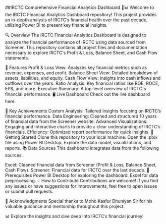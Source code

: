##IRCTC Comprehensive Financial Analytics Dashboard 🚆📊
Welcome to the IRCTC Financial Analytics Dashboard repository! This project provides an in-depth analysis of IRCTC’s financial health over the past decade, utilizing Power BI to present key financial insights.

🔍 Overview
The IRCTC Financial Analytics Dashboard is designed to analyze the financial performance of IRCTC using data sourced from Screener. This repository contains all project files and documentation necessary to explore IRCTC's Profit & Loss, Balance Sheet, and Cash Flow statements.

🌟 Features
Profit & Loss View: Analyzes key financial metrics such as revenue, expenses, and profit.
Balance Sheet View: Detailed breakdown of assets, liabilities, and equity.
Cash Flow View: Insights into cash inflows and outflows over the years.
Ratio Analysis: Key financial ratios like ROE, ROCE, EPS, and more.
Executive Summary: A top-level overview of IRCTC's financial performance.
🖥 Live Dashboard
Check out the live dashboard here.

🎯 Key Achievements
Custom Analysis: Tailored insights focusing on IRCTC’s financial performance.
Data Engineering: Cleaned and structured 10 years of financial data from the Screener website.
Advanced Visualizations: Engaging and interactive charts to provide a clear understanding of IRCTC’s financials.
Efficiency: Optimized report performance for quick insights.
🚀 Getting Started
Clone this repository to your local machine.
Open the .pbix file using Power BI Desktop.
Explore the data model, visualizations, and reports.
📚 Data Sources
This dashboard integrates data from the following sources:

Excel: Cleaned financial data from Screener (Profit & Loss, Balance Sheet, Cash Flow).
Screener: Financial data for IRCTC over the last decade.
🔧 Prerequisites
Power BI Desktop for exploring the dashboard.
Excel for data preprocessing.
💡 How to Contribute
Contributions are welcome! If you find any issues or have suggestions for improvements, feel free to open issues or submit pull requests.

🙌 Acknowledgments
Special thanks to Mohd Kasfur Dhuniyan Sir for his valuable guidance and mentorship throughout this project.

📊 Explore the insights and dive deep into IRCTC’s financial journey!
